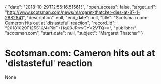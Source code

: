 {
  "date": "2018-10-29T12:55:16.515615", 
  "open_access": false, 
  "target_url": "http://www.scotsman.com/news/margaret-thatcher-dies-at-87-1-2882841", 
  "description": null, 
  "end_date": null, 
  "title": "Scotsman.com: Cameron hits out at 'distasteful' reaction", 
  "record_id": "20181029T125516/4/PibF+Hq00JRnwCYV2VTQ==", 
  "publisher": "scotsman.com", 
  "start_date": null, 
  "subject": "Margaret Thatcher"
}

# Scotsman.com: Cameron hits out at 'distasteful' reaction

None